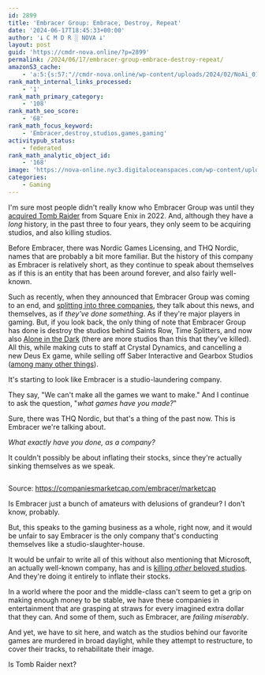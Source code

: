 ```yaml
---
id: 2899
title: 'Embracer Group: Embrace, Destroy, Repeat'
date: '2024-06-17T18:45:33+00:00'
author: '𐕣 C M D R ░ NOVA 𐕣'
layout: post
guid: 'https://cmdr-nova.online/?p=2899'
permalink: /2024/06/17/embracer-group-embrace-destroy-repeat/
amazonS3_cache:
    - 'a:5:{s:57:"//cmdr-nova.online/wp-content/uploads/2024/02/NoAi_01.png";a:1:{s:9:"timestamp";i:1721694097;}s:57:"//cmdr-nova.online/wp-content/uploads/2024/06/image-4.png";a:2:{s:2:"id";i:2900;s:11:"source_type";s:13:"media-library";}s:66:"//cmdr-nova.online/wp-content/uploads/2024/06/image-4-1024x429.png";a:2:{s:2:"id";i:2900;s:11:"source_type";s:13:"media-library";}s:89:"//nova-online.nyc3.digitaloceanspaces.com/wp-content/uploads/2024/06/17183349/image-4.png";a:2:{s:2:"id";i:2900;s:11:"source_type";s:13:"media-library";}s:98:"//nova-online.nyc3.digitaloceanspaces.com/wp-content/uploads/2024/06/17183349/image-4-1024x429.png";a:2:{s:2:"id";i:2900;s:11:"source_type";s:13:"media-library";}}'
rank_math_internal_links_processed:
    - '1'
rank_math_primary_category:
    - '108'
rank_math_seo_score:
    - '68'
rank_math_focus_keyword:
    - 'Embracer,destroy,studios,games,gaming'
activitypub_status:
    - federated
rank_math_analytic_object_id:
    - '168'
image: 'https://nova-online.nyc3.digitaloceanspaces.com/wp-content/uploads/2024/06/17184428/Screenshot-from-2024-06-17-14-44-06.png'
categories:
    - Gaming
---
```


<!-- wp:paragraph -->
<p>I'm sure most people didn't really know who Embracer Group was until they <a href="https://tombraider.fandom.com/wiki/Embracer_Group" target="_blank" rel="noreferrer noopener">acquired Tomb Raider</a> from Square Enix in 2022. And, although they have a <em>long</em> history, in the past three to four years, they only seem to be acquiring studios, and also killing studios.</p>
<!-- /wp:paragraph -->

<!-- wp:paragraph -->
<p>Before Embracer, there was Nordic Games Licensing, and THQ Nordic, names that are probably a bit more familiar. But the history of this company as Embracer is relatively short, as they continue to speak about themselves as if this is an entity that has been around forever, and also fairly well-known.</p>
<!-- /wp:paragraph -->

<!-- wp:paragraph -->
<p>Such as recently, when they announced that Embracer Group was coming to an end, and <a href="https://www.gamesindustry.biz/embracer-group-splits-into-three-everything-you-need-to-know" target="_blank" rel="noreferrer noopener">splitting into three companies</a>, they talk about this news, and themselves, as if <em>they've done something</em>. As if they're major players in gaming. But, if you look back, the only thing of note that Embracer Group has done is destroy the studios behind Saints Row, Time Splitters, and now also <a href="https://www.gameinformer.com/2024/06/17/embracer-shuts-down-developer-of-the-new-alone-in-the-dark" target="_blank" rel="noreferrer noopener">Alone in the Dark</a> (there are more studios than this that they've killed). All this, while making cuts to staff at Crystal Dynamics, and cancelling a new Deus Ex game, while selling off Saber Interactive and Gearbox Studios (<a href="https://www.gamesradar.com/embracer-group-quietly-cancelled-29-unannounced-games-and-shut-7-studios-within-six-months-last-year/" target="_blank" rel="noreferrer noopener">among many other things</a>).</p>
<!-- /wp:paragraph -->

<!-- wp:paragraph -->
<p>It's starting to look like Embracer is a studio-laundering company.</p>
<!-- /wp:paragraph -->

<!-- wp:paragraph -->
<p>They say, "We can't make all the games we want to make." And I continue to ask the question, "<em>what games have you made?</em>"</p>
<!-- /wp:paragraph -->

<!-- wp:paragraph -->
<p>Sure, there was THQ Nordic, but that's a thing of the past now. This is Embracer we're talking about.</p>
<!-- /wp:paragraph -->

<!-- wp:paragraph -->
<p><em>What exactly have you done, as a company?</em></p>
<!-- /wp:paragraph -->

<!-- wp:paragraph -->
<p>It couldn't possibly be about inflating their stocks, since they're actually sinking themselves as we speak.</p>
<!-- /wp:paragraph -->

<!-- wp:image {"id":2900,"sizeSlug":"large","linkDestination":"none","align":"center"} -->
<figure class="wp-block-image aligncenter size-large"><img src="https://cmdr-nova.online/wp-content/uploads/2024/06/image-4-1024x429.png" alt="" class="wp-image-2900"/></figure>
<!-- /wp:image -->

<!-- wp:paragraph -->
<p>Source: <a href="https://companiesmarketcap.com/embracer/marketcap/" target="_blank" rel="noreferrer noopener">https://companiesmarketcap.com/embracer/marketcap</a></p>
<!-- /wp:paragraph -->

<!-- wp:paragraph -->
<p>Is Embracer just a bunch of amateurs with delusions of grandeur? I don't know, probably.</p>
<!-- /wp:paragraph -->

<!-- wp:paragraph -->
<p>But, this speaks to the gaming business as a whole, right now, and it would be unfair to say Embracer is the only company that's conducting themselves like a studio-slaughter-house.</p>
<!-- /wp:paragraph -->

<!-- wp:paragraph -->
<p>It would be unfair to write all of this without also mentioning that Microsoft, an actually well-known company, has and is <a href="https://www.ign.com/articles/microsoft-closes-redfall-developer-arkane-austin-hifi-rush-developer-tango-gameworks-and-more-in-devastating-cuts-at-bethesda" target="_blank" rel="noreferrer noopener">killing <em>other</em> beloved studios</a>. And they're doing it entirely to inflate their stocks.</p>
<!-- /wp:paragraph -->

<!-- wp:paragraph -->
<p>In a world where the poor and the middle-class can't seem to get a grip on making enough money to be stable, we have these companies in entertainment that are grasping at straws for every imagined extra dollar that they can. And some of them, such as Embracer, are <em>failing miserably</em>.</p>
<!-- /wp:paragraph -->

<!-- wp:paragraph -->
<p>And yet, we have to sit here, and watch as the studios behind our favorite games are murdered in broad daylight, while they attempt to restructure, to cover their tracks, to rehabilitate their image.</p>
<!-- /wp:paragraph -->

<!-- wp:paragraph -->
<p>Is Tomb Raider next?</p>
<!-- /wp:paragraph -->